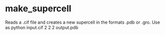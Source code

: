 # make_supercell
Reads a .cif file and creates a new supercell in the formats .pdb or .gro. Use as python input.cif 2 2 2 output.pdb 

